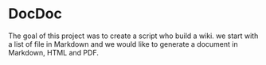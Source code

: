# DocDoc 

The goal of this project was to create a script who build a wiki.
we start with a list of file in Markdown and we would like to generate a document in Markdown, HTML and PDF.
